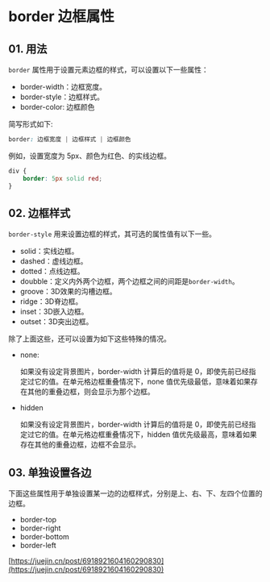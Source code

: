 # border 边框属性

## 01. 用法
`border` 属性用于设置元素边框的样式，可以设置以下一些属性：

- border-width：边框宽度。
- border-style：边框样式。
- border-color: 边框颜色

简写形式如下:

```css
border: 边框宽度 | 边框样式 | 边框颜色
```

例如，设置宽度为 5px、颜色为红色、的实线边框。

```css
div {
    border: 5px solid red;
}
```

## 02. 边框样式
`border-style` 用来设置边框的样式，其可选的属性值有以下一些。

- solid：实线边框。
- dashed：虚线边框。
- dotted：点线边框。
- doubble：定义内外两个边框，两个边框之间的间距是`border-width`。
- groove：3D效果的沟槽边框。
- ridge：3D脊边框。
- inset：3D嵌入边框。
- outset：3D突出边框。

除了上面这些，还可以设置为如下这些特殊的情况。

- none:
  
  如果没有设定背景图片，border-width 计算后的值将是 0，即使先前已经指定过它的值。在单元格边框重叠情况下，none 值优先级最低，意味着如果存在其他的重叠边框，则会显示为那个边框。

- hidden

  如果没有设定背景图片，border-width 计算后的值将是 0，即使先前已经指定过它的值。在单元格边框重叠情况下，hidden 值优先级最高，意味着如果存在其他的重叠边框，边框不会显示。

## 03. 单独设置各边
下面这些属性用于单独设置某一边的边框样式，分别是上、右、下、左四个位置的边框。

- border-top
- border-right
- border-bottom
- border-left


[https://juejin.cn/post/6918921604160290830](https://juejin.cn/post/6918921604160290830)